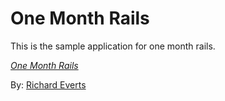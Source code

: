 # One Month Rails

This is the sample application for one month rails.

[*One Month Rails*](http://www.onemonthrails.com)

By: [Richard Everts](http://www.wickedphoenix.com/)